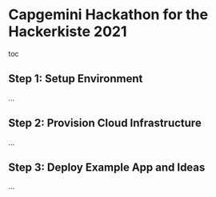 # Capgemini Hackathon for the Hackerkiste 2021
toc 

## Step 1: Setup Environment
...

## Step 2: Provision Cloud Infrastructure
...

## Step 3: Deploy Example App and Ideas
...
